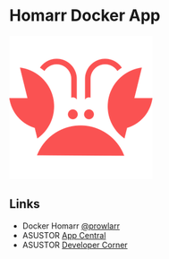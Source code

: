 # Homarr Docker App

![Homarr](CONTROL/icon.png)

## Links
* Docker Homarr [@prowlarr](https://github.com/ajnart/homarr/releases)
* ASUSTOR [App Central](http://www.asustor.com/apps?lan=en)
* ASUSTOR [Developer Corner](http://developer.asustor.com/)